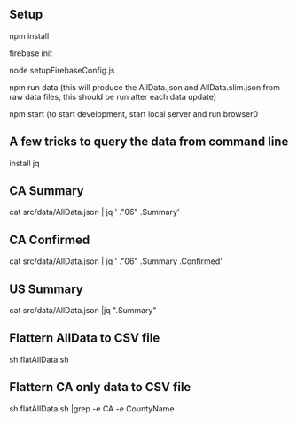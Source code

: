 
Setup
-----

npm install 

firebase init   

node setupFirebaseConfig.js


npm run data  (this will produce the AllData.json and AllData.slim.json from raw data files, this should be run after each data update)

npm start  (to start development, start local server and run browser0


A few tricks to query the data from command line
-----------------------------------------------
install jq


CA Summary
----------
cat src/data/AllData.json | jq ' ."06" .Summary'

CA Confirmed
----------

cat src/data/AllData.json | jq ' ."06" .Summary .Confirmed'

US Summary 
----------

cat src/data/AllData.json |jq ".Summary"


Flattern AllData to CSV file 
----------

sh flatAllData.sh

Flattern CA only data to CSV file 
--------------------------------

sh flatAllData.sh   |grep -e CA -e CountyName
